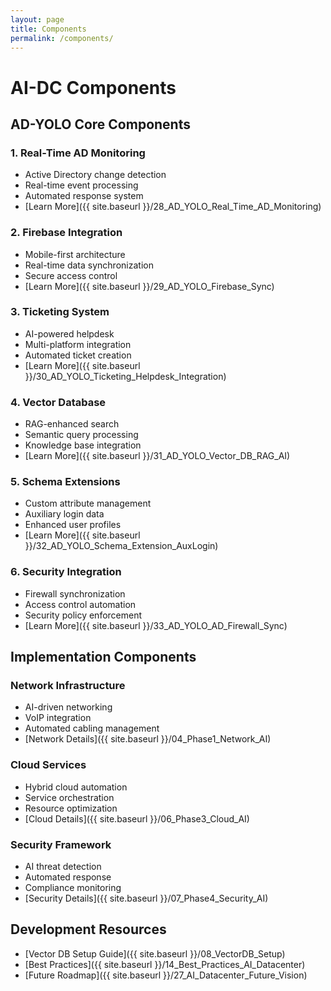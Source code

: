 ```yaml
---
layout: page
title: Components
permalink: /components/
---
```


# AI-DC Components

## AD-YOLO Core Components

### 1. Real-Time AD Monitoring
- Active Directory change detection
- Real-time event processing
- Automated response system
- [Learn More]({{ site.baseurl }}/28_AD_YOLO_Real_Time_AD_Monitoring)

### 2. Firebase Integration
- Mobile-first architecture
- Real-time data synchronization
- Secure access control
- [Learn More]({{ site.baseurl }}/29_AD_YOLO_Firebase_Sync)

### 3. Ticketing System
- AI-powered helpdesk
- Multi-platform integration
- Automated ticket creation
- [Learn More]({{ site.baseurl }}/30_AD_YOLO_Ticketing_Helpdesk_Integration)

### 4. Vector Database
- RAG-enhanced search
- Semantic query processing
- Knowledge base integration
- [Learn More]({{ site.baseurl }}/31_AD_YOLO_Vector_DB_RAG_AI)

### 5. Schema Extensions
- Custom attribute management
- Auxiliary login data
- Enhanced user profiles
- [Learn More]({{ site.baseurl }}/32_AD_YOLO_Schema_Extension_AuxLogin)

### 6. Security Integration
- Firewall synchronization
- Access control automation
- Security policy enforcement
- [Learn More]({{ site.baseurl }}/33_AD_YOLO_AD_Firewall_Sync)

## Implementation Components

### Network Infrastructure
- AI-driven networking
- VoIP integration
- Automated cabling management
- [Network Details]({{ site.baseurl }}/04_Phase1_Network_AI)

### Cloud Services
- Hybrid cloud automation
- Service orchestration
- Resource optimization
- [Cloud Details]({{ site.baseurl }}/06_Phase3_Cloud_AI)

### Security Framework
- AI threat detection
- Automated response
- Compliance monitoring
- [Security Details]({{ site.baseurl }}/07_Phase4_Security_AI)

## Development Resources
- [Vector DB Setup Guide]({{ site.baseurl }}/08_VectorDB_Setup)
- [Best Practices]({{ site.baseurl }}/14_Best_Practices_AI_Datacenter)
- [Future Roadmap]({{ site.baseurl }}/27_AI_Datacenter_Future_Vision) 